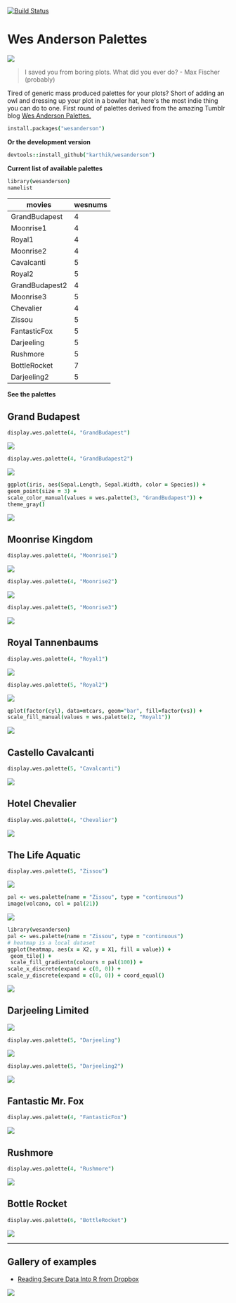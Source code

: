 [![Build Status](https://travis-ci.org/karthik/wesanderson.png)](https://travis-ci.org/karthik/wesanderson)

# Wes Anderson Palettes

![](rushmore.jpg)

> I saved you from boring plots. What did you ever do? - Max Fischer (probably)

Tired of generic mass produced palettes for your plots? Short of adding an owl and dressing up your plot in a bowler hat, here's the most indie thing you can do to one. First round of palettes derived from the amazing Tumblr blog [Wes Anderson Palettes.](http://wesandersonpalettes.tumblr.com/)

```coffee
install.packages("wesanderson")
```

__Or the development version__

```coffee
devtools::install_github("karthik/wesanderson")
```


__Current list of available palettes__






```coffee
library(wesanderson)
namelist
```



|     movies     |  wesnums  |
| -------------- | --------- |
| GrandBudapest  |     4     |
|   Moonrise1    |     4     |
|     Royal1     |     4     |
|   Moonrise2    |     4     |
|   Cavalcanti   |     5     |
|     Royal2     |     5     |
| GrandBudapest2 |     4     |
|   Moonrise3    |     5     |
|   Chevalier    |     4     |
|     Zissou     |     5     |
|  FantasticFox  |     5     |
|   Darjeeling   |     5     |
|    Rushmore    |     5     |
|  BottleRocket  |     7     |
|  Darjeeling2   |     5     |



__See the palettes__

## Grand Budapest


```coffee
display.wes.palette(4, "GrandBudapest")
```

![](figure/grandbudapest1.png) 

```coffee
display.wes.palette(4, "GrandBudapest2")
```

![](figure/grandbudapest2.png) 


```coffee
ggplot(iris, aes(Sepal.Length, Sepal.Width, color = Species)) + 
geom_point(size = 3) + 
scale_color_manual(values = wes.palette(3, "GrandBudapest")) + 
theme_gray()
```

![](figure/ggplot2.png) 


## Moonrise Kingdom


```coffee
display.wes.palette(4, "Moonrise1")
```

![](figure/moonrise1.png) 

```coffee
display.wes.palette(4, "Moonrise2")
```

![](figure/moonrise2.png) 

```coffee
display.wes.palette(5, "Moonrise3")
```

![](figure/moonrise3.png) 


## Royal Tannenbaums


```coffee
display.wes.palette(4, "Royal1")
```

![](figure/royal1.png) 

```coffee
display.wes.palette(5, "Royal2")
```

![](figure/royal2.png) 


```coffee
qplot(factor(cyl), data=mtcars, geom="bar", fill=factor(vs)) + 
scale_fill_manual(values = wes.palette(2, "Royal1"))
```

![](figure/ggplot1.png) 



## Castello Cavalcanti


```coffee
display.wes.palette(5, "Cavalcanti")
```

![](figure/castello.png) 


## Hotel Chevalier


```coffee
display.wes.palette(4, "Chevalier")
```

![](figure/chevalier.png) 


## The Life Aquatic


```coffee
display.wes.palette(5, "Zissou")
```

![](figure/lifeaquatic.png) 



```coffee
pal <- wes.palette(name = "Zissou", type = "continuous")
image(volcano, col = pal(21))
```

![](figure/volcano.png) 




```coffee
library(wesanderson)
pal <- wes.palette(name = "Zissou", type = "continuous")
# heatmap is a local dataset
ggplot(heatmap, aes(x = X2, y = X1, fill = value)) +
 geom_tile() + 
 scale_fill_gradientn(colours = pal(100)) + 
scale_x_discrete(expand = c(0, 0)) +
scale_y_discrete(expand = c(0, 0)) + coord_equal() 
```

![](figure/zissou_heatmap.png) 



## Darjeeling Limited

![](http://i.imgur.com/Z2nJvOG.jpg)


```coffee
display.wes.palette(5, "Darjeeling")
```

![](figure/darjeeling1.png) 

```coffee
display.wes.palette(5, "Darjeeling2")
```

![](figure/darjeeling2.png) 


## Fantastic Mr. Fox


```coffee
display.wes.palette(4, "FantasticFox")
```

![](figure/fantasticfox.png) 



## Rushmore


```coffee
display.wes.palette(4, "Rushmore")
```

![](figure/rushmore.png) 


## Bottle Rocket


```coffee
display.wes.palette(6, "BottleRocket")
```

![](figure/bottlerocket.png) 



---


## Gallery of examples

* [Reading Secure Data Into R from Dropbox](http://aaronbaggett.com/notes/2014/03/28/reading-secure-data-into-r-from-dropbox/)

![](http://i.imgur.com/rKqbzQB.png)


